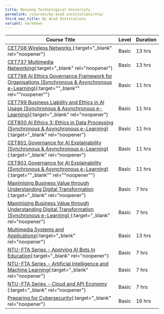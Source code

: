 ```yaml
---
title: Nanyang Technological University
permalink: /courses/by-acad-institutions/ntu/
third_nav_title: By Acad Institutions
variant: markdown
---
```

|Course Title  | Level | Duration |
| - | - | - | 
|[CET708 Wireless Networks ](https://www.ntu.edu.sg/pace/programmes/detail/cet708-wireless-networks){:target="_blank" rel="noopener"} |Basic|13 hrs |
|[CET737 Multimedia Networking](https://www.ntu.edu.sg/pace/programmes/detail/cet737-multimedia-networking){:target="_blank" rel="noopener"} |Basic|13 hrs |
|[CET798 AI Ethics Governance Framework for Organisations (Synchronous & Asynchronous e-Learning)](https://www.ntu.edu.sg/pace/programmes/detail/cet798-ai-ethics-governance-framework-for-organisations){:target=""_blank"" rel=""noopener""} |Basic|11 hrs |"
|[CET799 Business Liability and Ethics in AI Usage (Synchronous & Asynchronous e-Learning)](https://www.ntu.edu.sg/pace/programmes/detail/cet799-business-liability-and-ethics-in-ai-usage){:target="_blank" rel="noopener"} |Basic|11 hrs |
|[CET800 AI Ethics 3: Ethics in Data Processing (Synchronous & Asynchronous e-Learning)](https://www.ntu.edu.sg/pace/programmes/detail/cet800-ethics-in-data-processing){:target="_blank" rel="noopener"} |Basic|11 hrs |
|[CET801 Governance for AI Explainability (Synchronous & Asynchronous e-Learning)](https://www.ntu.edu.sg/pace/programmes/detail/cet801-governance-for-ai-explainability){:target="_blank" rel="noopener"} |Basic|11 hrs |
|[CET801 Governance for AI Explainability (Synchronous & Asynchronous e-Learning)](https://www.ntu.edu.sg/pace/programmes/detail/cet801-governance-for-ai-explainability){:target=""_blank"" rel=""noopener""} |Basic|11 hrs |"
|[Maximising Business Value through Understanding Digital Transformation ](https://www.ntu.edu.sg/pace/programmes/detail/maximising-business-value-through-understanding-digital-transformation){:target="_blank" rel="noopener"} |Basic|7 hrs |
|[Maximising Business Value through Understanding Digital Transformation (Synchronous e-Learning) ](https://www.ntu.edu.sg/pace/programmes/detail/maximising-business-value-through-understanding-digital-transformation){:target="_blank" rel="noopener"} |Basic|7 hrs |
|[Multimedia Systems and Applications](https://www.ntu.edu.sg/pace/programmes/detail/cet738-multimedia-systems-and-applications){:target="_blank" rel="noopener"} |Basic|13 hrs |
|[NTU-FTA Series - Applying AI Bots In Education](https://www.ntu.edu.sg/pace/programmes/detail/ntu-fta-series---applying-ai-bots-in-education){:target="_blank" rel="noopener"} |Basic|7 hrs |
|[NTU-FTA Series - Artificial Intelligence and Machine Learning](https://www.ntu.edu.sg/pace/programmes/detail/ntu-fta-series---artificial-intelligence-and-machine-learning){:target="_blank" rel="noopener"} |Basic|7 hrs |
|[NTU-FTA Series - Cloud and API Economy ](https://www.ntu.edu.sg/pace/programmes/detail/ntu-fta-series---cloud-and-api-economy){:target="_blank" rel="noopener"} |Basic|7 hrs |
|[Preparing for Cybersecurity](https://www.ntu.edu.sg/pace/programmes/detail/preparing-for-cybersecurity){:target="_blank" rel="noopener"} |Basic|16 hrs |